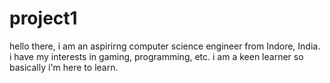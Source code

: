 # project1
hello there, 
i am an aspirirng computer science engineer from Indore, India. i have my interests in gaming, programming, etc. i am a keen learner so basically i'm here to learn.

